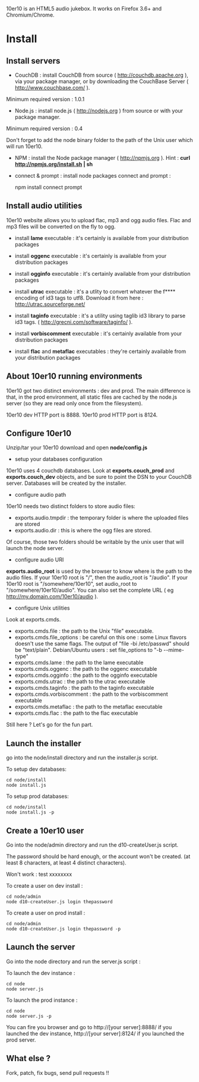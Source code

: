10er10 is an HTML5 audio jukebox. It works on Firefox 3.6+ and Chromium/Chrome.

Install
=======

Install servers
---------------

* CouchDB : install CouchDB from source ( http://couchdb.apache.org ), via your package manager, or by downloading the CouchBase Server ( http://www.couchbase.com/ ).

Minimum required version : 1.0.1

* Node.js : install node.js ( http://nodejs.org ) from source or with your package manager.

Minimum required version : 0.4

Don't forget to add the node binary folder to the path of the Unix user which will run 10er10.

* NPM : install the Node package manager ( http://npmjs.org ). Hint : **curl http://npmjs.org/install.sh | sh**

* connect & prompt : install node packages connect and prompt :

    npm install connect prompt

Install audio utilities
-----------------------

10er10 website allows you to upload flac, mp3 and ogg audio files. Flac and mp3 files will be converted on the fly to ogg.

* install **lame** executable : it's certainly is available from your distribution packages

* install **oggenc** executable : it's certainly is available from your distribution packages

* install **ogginfo** executable : it's certainly available from your distribution packages

* install **utrac** executable : it's a utlity to convert whatever the f**** encoding of id3 tags to utf8. Download it from here : http://utrac.sourceforge.net/

* install **taginfo** executable : it's a utility using taglib id3 library to parse id3 tags. ( http://grecni.com/software/taginfo/ ).

* install **vorbiscomment** executable : it's certainly available from your distribution packages

* install **flac** and **metaflac** executables : they're certainly available from your distribution packages

About 10er10 running environments
---------------------------------

10er10 got two distinct environments : dev and prod. The main difference is that, in the prod environment, all static files are cached by the node.js server (so they are read only once from the filesystem).

10er10 dev HTTP port is 8888. 10er10 prod HTTP port is 8124.

Configure 10er10
----------------

Unzip/tar your 10er10 download and open **node/config.js** 

* setup your databases configuration

10er10 uses 4 couchdb databases. Look at **exports.couch_prod** and **exports.couch_dev** objects, and be sure to point the DSN to your CouchDB server. Databases will be created by the installer.

* configure audio path

10er10 needs two distinct folders to store audio files: 


- exports.audio.tmpdir : the temporary folder is where the uploaded files are stored
- exports.audio.dir : this is where the ogg files are stored. 

Of course, those two folders should be writable by the unix user that will launch the node server.

* configure audio URI

**exports.audio_root** is used by the browser to know where is the path to the audio files. If your 10er10 root is "/", then the audio_root is "/audio". If your 10er10 root is "/somewhere/10er10", set audio_root to "/somewhere/10er10/audio". You can also set the complete URL ( eg http://my.domain.com/10er10/audio ).


* configure Unix utilities

Look at exports.cmds.

- exports.cmds.file : the path to the Unix "file" executable.
- exports.cmds.file_options : be careful on this one : some Linux flavors doesn't use the same flags. The output of "file -bi /etc/passwd" should be "text/plain". Debian/Ubuntu users : set file_options to "-b --mime-type"
- exports.cmds.lame : the path to the lame executable
- exports.cmds.oggenc : the path to the oggenc executable
- exports.cmds.ogginfo : the path to the ogginfo executable
- exports.cmds.utrac : the path to the utrac executable
- exports.cmds.taginfo : the path to the taginfo executable
- exports.cmds.vorbiscomment : the path to the vorbiscomment executable
- exports.cmds.metaflac : the path to the metaflac executable
- exports.cmds.flac : the path to the flac executable

Still here ? Let's go for the fun part.
 
Launch the installer
--------------------

go into the node/install directory and run the installer.js script.

To setup dev databases:

    cd node/install
    node install.js

To setup prod databases:

    cd node/install
    node install.js -p


Create a 10er10 user
--------------------

Go into the node/admin directory and run the d10-createUser.js script.

The password should be hard enough, or the account won't be created. (at least 8 characters, at least 4 distinct characters).

Won't work :
    test
    xxxxxxxx



To create a user on dev install :

    cd node/admin
    node d10-createUser.js login thepassword

To create a user on prod install :

    cd node/admin
    node d10-createUser.js login thepassword -p

Launch the server
-----------------

Go into the node directory and run the server.js script :

To launch the dev instance :

    cd node
    node server.js

To launch the prod instance :

    cd node
    node server.js -p


You can fire you browser and go to http://[your server]:8888/ if you launched the dev instance, http://[your server]:8124/ if you launched the prod server.

What else ?
-----------

Fork, patch, fix bugs, send pull requests !!

